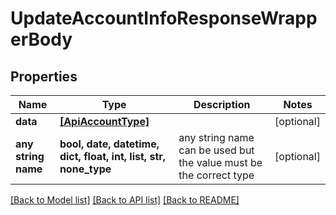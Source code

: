 # UpdateAccountInfoResponseWrapperBody


## Properties
Name | Type | Description | Notes
------------ | ------------- | ------------- | -------------
**data** | [**[ApiAccountType]**](ApiAccountType.md) |  | [optional] 
**any string name** | **bool, date, datetime, dict, float, int, list, str, none_type** | any string name can be used but the value must be the correct type | [optional]

[[Back to Model list]](../README.md#documentation-for-models) [[Back to API list]](../README.md#documentation-for-api-endpoints) [[Back to README]](../README.md)


